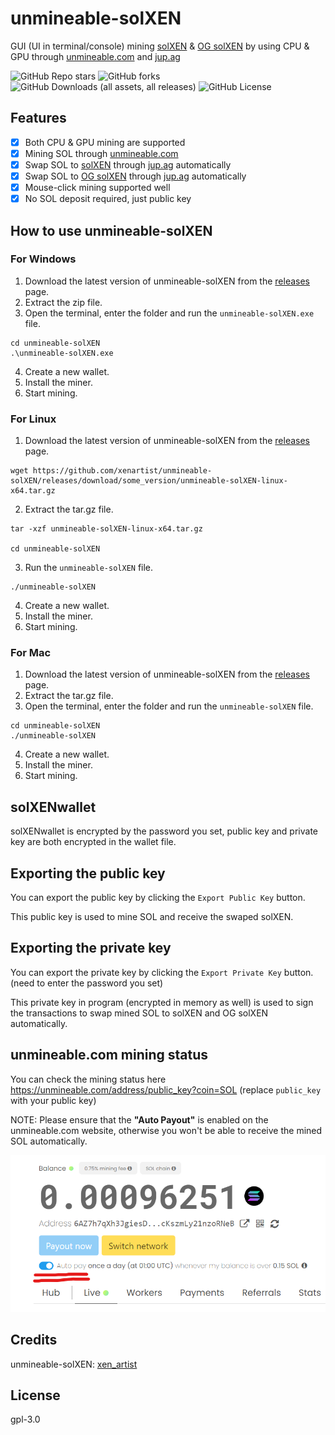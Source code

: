 # unmineable-solXEN

GUI (UI in terminal/console) mining [solXEN](https://solscan.io/token/6f8deE148nynnSiWshA9vLydEbJGpDeKh5G4PRgjmzG7) & [OG solXEN](https://solscan.io/token/EEqrab5tdnVdZv7a4AUAvGehDAtM8gWd7szwfyYbmGkM) by using CPU & GPU through [unmineable.com](https://unmineable.com/) and [jup.ag](https://jup.ag/)

![GitHub Repo stars](https://img.shields.io/github/stars/xenartist/unmineable-solXEN?style=flat)
 ![GitHub forks](https://img.shields.io/github/forks/xenartist/unmineable-solXEN?style=flat)
 ![GitHub Downloads (all assets, all releases)](https://img.shields.io/github/downloads/xenartist/unmineable-solXEN/total) ![GitHub License](https://img.shields.io/github/license/xenartist/unmineable-solXEN)

## Features

- [x] Both CPU & GPU mining are supported
- [x] Mining SOL through [unmineable.com](https://unmineable.com/)
- [x] Swap SOL to [solXEN](https://solscan.io/token/6f8deE148nynnSiWshA9vLydEbJGpDeKh5G4PRgjmzG7) through [jup.ag](https://jup.ag/) automatically
- [x] Swap SOL to [OG solXEN](https://solscan.io/token/EEqrab5tdnVdZv7a4AUAvGehDAtM8gWd7szwfyYbmGkM) through [jup.ag](https://jup.ag/) automatically
- [x] Mouse-click mining supported well
- [x] No SOL deposit required, just public key

## How to use unmineable-solXEN

### For Windows
1. Download the latest version of unmineable-solXEN from the [releases](https://github.com/xenartist/unmineable-solXEN/releases) page.
2. Extract the zip file.
3. Open the terminal, enter the folder and run the `unmineable-solXEN.exe` file.
```
cd unmineable-solXEN
.\unmineable-solXEN.exe
```
4. Create a new wallet.
5. Install the miner.
6. Start mining.

### For Linux
1. Download the latest version of unmineable-solXEN from the [releases](https://github.com/xenartist/unmineable-solXEN/releases) page.
```
wget https://github.com/xenartist/unmineable-solXEN/releases/download/some_version/unmineable-solXEN-linux-x64.tar.gz
```
2. Extract the tar.gz file.
```
tar -xzf unmineable-solXEN-linux-x64.tar.gz

cd unmineable-solXEN
```
3. Run the `unmineable-solXEN` file.
```
./unmineable-solXEN
```
4. Create a new wallet.
5. Install the miner.
6. Start mining.

### For Mac
1. Download the latest version of unmineable-solXEN from the [releases](https://github.com/xenartist/unmineable-solXEN/releases) page.
2. Extract the tar.gz file.
3. Open the terminal, enter the folder and run the `unmineable-solXEN` file.
```
cd unmineable-solXEN
./unmineable-solXEN
```
4. Create a new wallet.
5. Install the miner.
6. Start mining.

## solXENwallet

solXENwallet is encrypted by the password you set, public key and private key are both encrypted in the wallet file.

## Exporting the public key

You can export the public key by clicking the `Export Public Key` button.

This public key is used to mine SOL and receive the swaped solXEN.

## Exporting the private key

You can export the private key by clicking the `Export Private Key` button. (need to enter the password you set)

This private key in program (encrypted in memory as well) is used to sign the transactions to swap mined SOL to solXEN and OG solXEN automatically.

## unmineable.com mining status

You can check the mining status here https://unmineable.com/address/public_key?coin=SOL (replace `public_key` with your public key)

NOTE: Please ensure that the **"Auto Payout"** is enabled on the unmineable.com website, otherwise you won't be able to receive the mined SOL automatically.

![unmineable-auto-payout](https://github.com/xenartist/unmineable-solXEN/blob/main/screenshot/unmineable-auto-payout.png)

## Credits

unmineable-solXEN: [xen_artist](https://x.com/xen_artist)

## License

gpl-3.0

